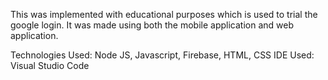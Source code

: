 This was implemented with educational purposes which is used to trial the google login. It was made using both the mobile application and web application.

Technologies Used: Node JS, Javascript, Firebase, HTML, CSS
IDE Used: Visual Studio Code
